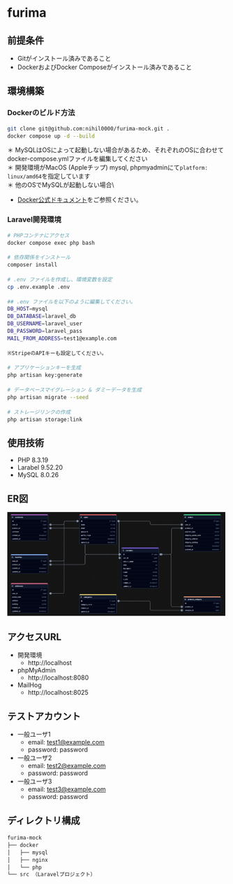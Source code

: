 # furima

## 前提条件
- Gitがインストール済みであること
- DockerおよびDocker Composeがインストール済みであること

## 環境構築

### Dockerのビルド方法
```bash
git clone git@github.com:nihil0000/furima-mock.git .
docker compose up -d --build
```

＊ MySQLはOSによって起動しない場合があるため、それぞれのOSに合わせてdocker-compose.ymlファイルを編集してください\
＊ 開発環境がMacOS (Appleチップ) mysql, phpmyadminにて`platform: linux/amd64`を指定しています\
＊ 他のOSでMySQLが起動しない場合\
- [Docker公式ドキュメント](https://docs.docker.com/)をご参照ください。

### Laravel開発環境
```bash
# PHPコンテナにアクセス
docker compose exec php bash

# 依存関係をインストール
composer install

# .env ファイルを作成し、環境変数を設定
cp .env.example .env

## .env ファイルを以下のように編集してください。
DB_HOST=mysql
DB_DATABASE=laravel_db
DB_USERNAME=laravel_user
DB_PASSWORD=laravel_pass
MAIL_FROM_ADDRESS=test1@example.com

※StripeのAPIキーも設定してください。

# アプリケーションキーを生成
php artisan key:generate

# データベースマイグレーション & ダミーデータを生成
php artisan migrate --seed

# ストレージリンクの作成
php artisan storage:link
```

## 使用技術
- PHP 8.3.19
- Larabel 9.52.20
- MySQL 8.0.26

## ER図
<img src="images/er.png" alt="ER図" width="500">

## アクセスURL
- 開発環境
    - http://localhost
- phpMyAdmin
    - http://localhost:8080
- MailHog
    - http://localhost:8025

## テストアカウント
- 一般ユーザ1
   - email: test1@example.com
   - password: password
- 一般ユーザ2
   - email: test2@example.com
   - password: password
- 一般ユーザ3
   - email: test3@example.com
   - password: password

## ディレクトリ構成
```css
furima-mock
├── docker
│   ├── mysql
│   ├── nginx
│   └── php
└── src （Laravelプロジェクト）
```
